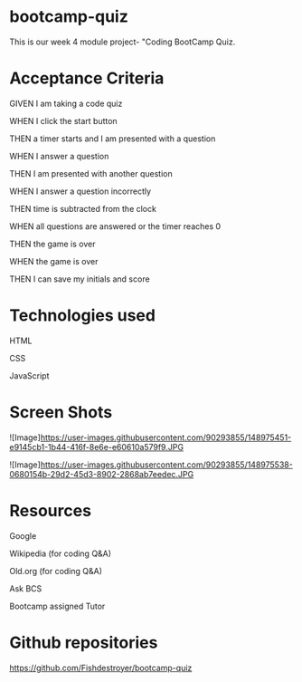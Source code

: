 # bootcamp-quiz

This is our week 4 module project- "Coding BootCamp Quiz.

# Acceptance Criteria

GIVEN I am taking a code quiz

WHEN I click the start button

THEN a timer starts and I am presented with a question

WHEN I answer a question

THEN I am presented with another question

WHEN I answer a question incorrectly

THEN time is subtracted from the clock

WHEN all questions are answered or the timer reaches 0

THEN the game is over

WHEN the game is over

THEN I can save my initials and score

# Technologies used
HTML

CSS 

JavaScript

# Screen Shots
![Image]https://user-images.githubusercontent.com/90293855/148975451-e9145cb1-1b44-416f-8e6e-e60610a579f9.JPG


![Image]https://user-images.githubusercontent.com/90293855/148975538-0680154b-29d2-45d3-8902-2868ab7eedec.JPG

# Resources
Google

Wikipedia (for coding Q&A)

Old.org (for coding Q&A)

Ask BCS

Bootcamp assigned Tutor

# Github repositories

https://github.com/Fishdestroyer/bootcamp-quiz